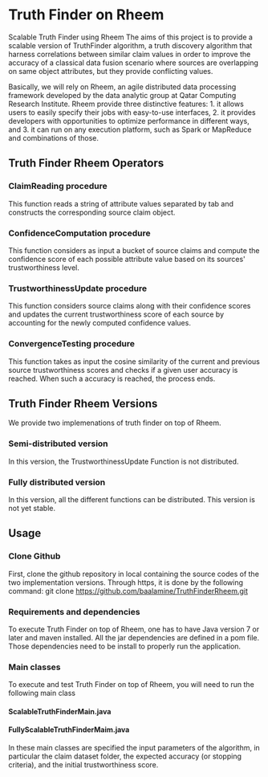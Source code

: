 # Truth Finder on Rheem


Scalable Truth Finder using Rheem
The aims of this project is to provide a scalable version of TruthFinder algorithm, a truth discovery algorithm that harness correlations between similar claim values in order to improve the accuracy of a classical data fusion scenario where sources are overlapping on same object attributes, but they provide conflicting values.

Basically, we will rely on Rheem, an agile distributed data processing framework developed by the data analytic group at Qatar Computing Research Institute. Rheem provide three distinctive features: 1. it allows users to easily specify their jobs with easy-to-use interfaces, 2. it provides developers with opportunities to optimize performance in different ways, and 3. it can run on any execution platform, such as Spark or MapReduce and combinations of those.

## Truth Finder Rheem Operators

### ClaimReading procedure
This function reads a string of attribute values separated by tab and constructs the corresponding source claim object.

### ConfidenceComputation procedure
This function considers as input a bucket of source claims and compute the confidence score of each possible attribute value based on its sources' trustworthiness level.

### TrustworthinessUpdate procedure
This function considers source claims along with their confidence scores and updates the current trustworthiness score of each source by accounting for the newly computed confidence values.

### ConvergenceTesting procedure
This function takes as input the cosine similarity of the current and previous source trustworthiness scores and checks if a given user accuracy is reached. When such a accuracy is reached, the process ends.

## Truth Finder Rheem Versions
We provide two implemenations of truth finder on top of Rheem. 

### Semi-distributed version 
In this version, the TrustworthinessUpdate Function is not distributed. 


### Fully distributed version
In this version, all the different functions can be distributed. This version is not yet stable. 

## Usage

### Clone Github
First, clone the github repository in local containing the source codes of the two implementation versions. Through https, it is done by the following command: git clone https://github.com/baalamine/TruthFinderRheem.git

### Requirements and dependencies

To execute Truth Finder on top of Rheem, one has to have Java version 7 or later and maven installed. 
All the jar dependencies are defined in a pom file. Those dependencies need to be install to properly
run the application.

### Main classes

To execute and test Truth Finder on top of Rheem, you will need to run the following main class

#### ScalableTruthFinderMain.java

#### FullyScalableTruthFinderMaim.java 

In these main classes are specified the input parameters of the algorithm, in particular the claim dataset folder, the expected accuracy (or stopping criteria), and the initial trustworthiness score.

